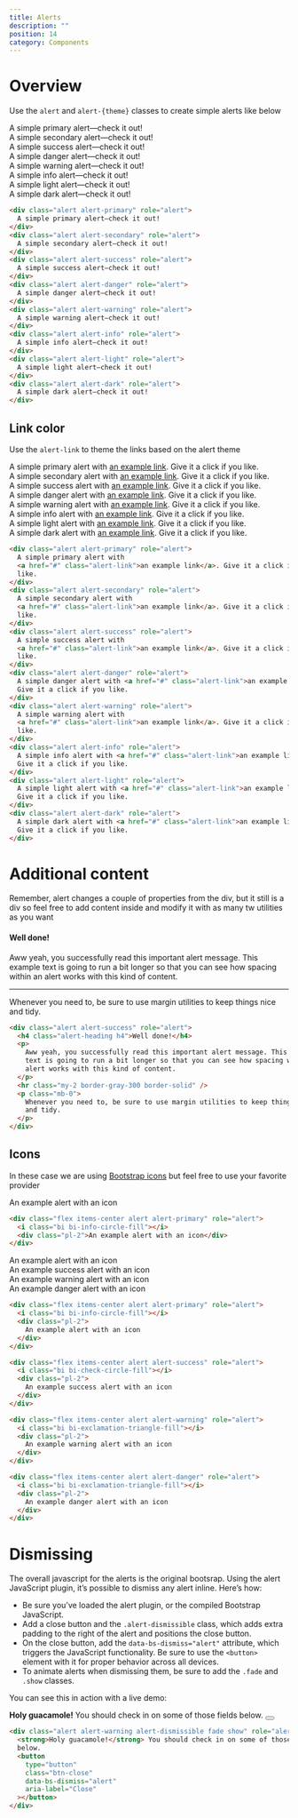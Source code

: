 ```yaml
---
title: Alerts
description: ""
position: 14
category: Components
---
```


# Overview

Use the `alert` and `alert-{theme}` classes to create simple alerts like below

<div class="bd-example">
  <div class="alert alert-primary" role="alert">
    A simple primary alert—check it out!
  </div>
  <div class="alert alert-secondary" role="alert">
    A simple secondary alert—check it out!
  </div>
  <div class="alert alert-success" role="alert">
    A simple success alert—check it out!
  </div>
  <div class="alert alert-danger" role="alert">
    A simple danger alert—check it out!
  </div>
  <div class="alert alert-warning" role="alert">
    A simple warning alert—check it out!
  </div>
  <div class="alert alert-info" role="alert">
    A simple info alert—check it out!
  </div>
  <div class="alert alert-light" role="alert">
    A simple light alert—check it out!
  </div>
  <div class="alert alert-dark" role="alert">
    A simple dark alert—check it out!
  </div>
</div>

```html
<div class="alert alert-primary" role="alert">
  A simple primary alert—check it out!
</div>
<div class="alert alert-secondary" role="alert">
  A simple secondary alert—check it out!
</div>
<div class="alert alert-success" role="alert">
  A simple success alert—check it out!
</div>
<div class="alert alert-danger" role="alert">
  A simple danger alert—check it out!
</div>
<div class="alert alert-warning" role="alert">
  A simple warning alert—check it out!
</div>
<div class="alert alert-info" role="alert">
  A simple info alert—check it out!
</div>
<div class="alert alert-light" role="alert">
  A simple light alert—check it out!
</div>
<div class="alert alert-dark" role="alert">
  A simple dark alert—check it out!
</div>
```

## Link color

Use the `alert-link` to theme the links based on the alert theme

<div class="bd-example">
  <div class="alert alert-primary" role="alert">
    A simple primary alert with <a href="#" class="alert-link">an example link</a>. Give it a click if you like.
  </div>
  <div class="alert alert-secondary" role="alert">
    A simple secondary alert with <a href="#" class="alert-link">an example link</a>. Give it a click if you like.
  </div>
  <div class="alert alert-success" role="alert">
    A simple success alert with <a href="#" class="alert-link">an example link</a>. Give it a click if you like.
  </div>
  <div class="alert alert-danger" role="alert">
    A simple danger alert with <a href="#" class="alert-link">an example link</a>. Give it a click if you like.
  </div>
  <div class="alert alert-warning" role="alert">
    A simple warning alert with <a href="#" class="alert-link">an example link</a>. Give it a click if you like.
  </div>
  <div class="alert alert-info" role="alert">
    A simple info alert with <a href="#" class="alert-link">an example link</a>. Give it a click if you like.
  </div>
  <div class="alert alert-light" role="alert">
    A simple light alert with <a href="#" class="alert-link">an example link</a>. Give it a click if you like.
  </div>
  <div class="alert alert-dark" role="alert">
    A simple dark alert with <a href="#" class="alert-link">an example link</a>. Give it a click if you like.
  </div>
</div>

```html
<div class="alert alert-primary" role="alert">
  A simple primary alert with
  <a href="#" class="alert-link">an example link</a>. Give it a click if you
  like.
</div>
<div class="alert alert-secondary" role="alert">
  A simple secondary alert with
  <a href="#" class="alert-link">an example link</a>. Give it a click if you
  like.
</div>
<div class="alert alert-success" role="alert">
  A simple success alert with
  <a href="#" class="alert-link">an example link</a>. Give it a click if you
  like.
</div>
<div class="alert alert-danger" role="alert">
  A simple danger alert with <a href="#" class="alert-link">an example link</a>.
  Give it a click if you like.
</div>
<div class="alert alert-warning" role="alert">
  A simple warning alert with
  <a href="#" class="alert-link">an example link</a>. Give it a click if you
  like.
</div>
<div class="alert alert-info" role="alert">
  A simple info alert with <a href="#" class="alert-link">an example link</a>.
  Give it a click if you like.
</div>
<div class="alert alert-light" role="alert">
  A simple light alert with <a href="#" class="alert-link">an example link</a>.
  Give it a click if you like.
</div>
<div class="alert alert-dark" role="alert">
  A simple dark alert with <a href="#" class="alert-link">an example link</a>.
  Give it a click if you like.
</div>
```

# Additional content

Remember, alert changes a couple of properties from the div, but it still is a div so feel free to add content inside and modify it with as many tw utilities as you want

<div class="bd-example">
  <div class="alert alert-success" role="alert">
    <h4 class="alert-heading h4">Well done!</h4>
    <p>Aww yeah, you successfully read this important alert message. This example text is going to run a bit longer so
      that you can see how spacing within an alert works with this kind of content.</p>
    <hr class="my-2 border-gray-300 border-solid">
    <p class="mb-0">Whenever you need to, be sure to use margin utilities to keep things nice and tidy.</p>
  </div>
</div>

```html
<div class="alert alert-success" role="alert">
  <h4 class="alert-heading h4">Well done!</h4>
  <p>
    Aww yeah, you successfully read this important alert message. This example
    text is going to run a bit longer so that you can see how spacing within an
    alert works with this kind of content.
  </p>
  <hr class="my-2 border-gray-300 border-solid" />
  <p class="mb-0">
    Whenever you need to, be sure to use margin utilities to keep things nice
    and tidy.
  </p>
</div>
```

## Icons

In these case we are using [Bootstrap icons](https://icons.getbootstrap.com/) but feel free to use your favorite provider

<div class="bd-example">
  <div class="flex items-center alert alert-primary" role="alert">
    <i class="bi bi-info-circle-fill"></i>
    <div class="pl-2">
      An example alert with an icon
    </div>
  </div>
</div>

```html
<div class="flex items-center alert alert-primary" role="alert">
  <i class="bi bi-info-circle-fill"></i>
  <div class="pl-2">An example alert with an icon</div>
</div>
```

<div class="bd-example">
  <div class="flex items-center alert alert-primary" role="alert">
    <i class="bi bi-info-circle-fill"></i>
    <div class="pl-2">
      An example alert with an icon
    </div>
  </div>
  <div class="flex items-center alert alert-success" role="alert">
    <i class="bi bi-check-circle-fill"></i>
    <div class="pl-2">
      An example success alert with an icon
    </div>
  </div>
  <div class="flex items-center alert alert-warning" role="alert">
    <i class="bi bi-exclamation-triangle-fill"></i>
    <div class="pl-2">
      An example warning alert with an icon
    </div>
  </div>
  <div class="flex items-center alert alert-danger" role="alert">
    <i class="bi bi-exclamation-triangle-fill"></i>
    <div class="pl-2">
      An example danger alert with an icon
    </div>
  </div>
</div>

```html
<div class="flex items-center alert alert-primary" role="alert">
  <i class="bi bi-info-circle-fill"></i>
  <div class="pl-2">
    An example alert with an icon
  </div>
</div>

<div class="flex items-center alert alert-success" role="alert">
  <i class="bi bi-check-circle-fill"></i>
  <div class="pl-2">
    An example success alert with an icon
  </div>
</div>

<div class="flex items-center alert alert-warning" role="alert">
  <i class="bi bi-exclamation-triangle-fill"></i>
  <div class="pl-2">
    An example warning alert with an icon
  </div>
</div>

<div class="flex items-center alert alert-danger" role="alert">
  <i class="bi bi-exclamation-triangle-fill"></i>
  <div class="pl-2">
    An example danger alert with an icon
  </div>
</div>
```

# Dismissing

The overall javascript for the alerts is the original bootsrap.
Using the alert JavaScript plugin, it’s possible to dismiss any alert inline. Here’s how:
* Be sure you’ve loaded the alert plugin, or the compiled Bootstrap JavaScript.
* Add a close button and the `.alert-dismissible` class, which adds extra padding to the right of the alert and positions the close button.
* On the close button, add the `data-bs-dismiss="alert"` attribute, which triggers the JavaScript functionality. Be sure to use the `<button>` element with it for proper behavior across all devices.
* To animate alerts when dismissing them, be sure to add the `.fade` and `.show` classes.

You can see this in action with a live demo:

<div class="bd-example">
  <div class="alert alert-warning alert-dismissible fade show" role="alert">
    <strong>Holy guacamole!</strong> You should check in on some of those fields below.
    <button type="button" class="btn-close" data-bs-dismiss="alert" aria-label="Close"></button>
  </div>
</div>

```html
<div class="alert alert-warning alert-dismissible fade show" role="alert">
  <strong>Holy guacamole!</strong> You should check in on some of those fields
  below.
  <button
    type="button"
    class="btn-close"
    data-bs-dismiss="alert"
    aria-label="Close"
  ></button>
</div>
```
